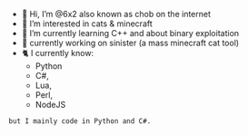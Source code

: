 - 👋 Hi, I’m @6x2 also known as chob on the internet
- 👀 I’m interested in cats & minecraft
- 🌱 I’m currently learning C++ and about binary exploitation
- 🌟 currently working on sinister (a mass minecraft cat tool)
- 🐈 I currently know:
  - Python
  - C#,
  - Lua,
  - Perl,
  - NodeJS
```
but I mainly code in Python and C#.
```
